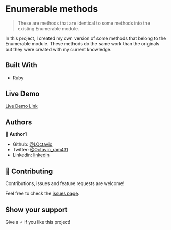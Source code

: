 # Enumerable methods

> These are methods that are identical to some methods into the existing Enumerable module.

In this project, I created my own version of some methods that belong to the Enumerable module.
These methods do the same work than the originals but they were created with my current knowledge. 

## Built With

- Ruby

## Live Demo

[Live Demo Link](https://repl.it/@LOctavio/enumerable-methods)

## Authors

👤 **Author1**

- Github: [@LOctavio](https://github.com/LOctavio)
- Twitter: [@Octavio_ram431](https://twitter.com/Octavio_ram431)
- Linkedin: [linkedin](https://www.linkedin.com/in/luis-octavio-ramirez-cruz)


## 🤝 Contributing

Contributions, issues and feature requests are welcome!

Feel free to check the [issues page](https://github.com/LOctavio/enumerable-methods/issues).

## Show your support

Give a ⭐️ if you like this project!

